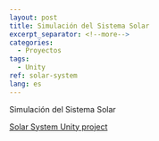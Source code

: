 ```yaml
---
layout: post
title: Simulación del Sistema Solar
excerpt_separator: <!--more-->
categories:
  - Proyectos
tags:
  - Unity
ref: solar-system
lang: es
---
```


Simulación del Sistema Solar

<!--more-->

[Solar System Unity project](/assets/webgl/solar-system)
